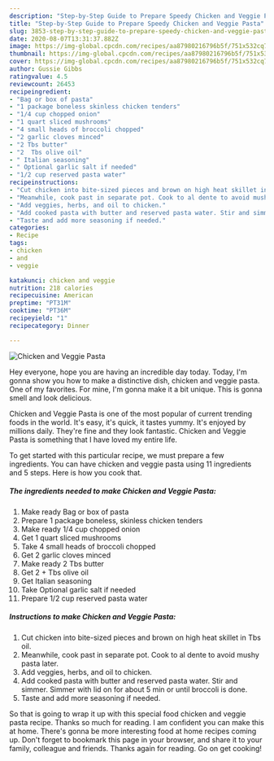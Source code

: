 ```yaml
---
description: "Step-by-Step Guide to Prepare Speedy Chicken and Veggie Pasta"
title: "Step-by-Step Guide to Prepare Speedy Chicken and Veggie Pasta"
slug: 3853-step-by-step-guide-to-prepare-speedy-chicken-and-veggie-pasta
date: 2020-08-07T13:31:37.882Z
image: https://img-global.cpcdn.com/recipes/aa87980216796b5f/751x532cq70/chicken-and-veggie-pasta-recipe-main-photo.jpg
thumbnail: https://img-global.cpcdn.com/recipes/aa87980216796b5f/751x532cq70/chicken-and-veggie-pasta-recipe-main-photo.jpg
cover: https://img-global.cpcdn.com/recipes/aa87980216796b5f/751x532cq70/chicken-and-veggie-pasta-recipe-main-photo.jpg
author: Gussie Gibbs
ratingvalue: 4.5
reviewcount: 26453
recipeingredient:
- "Bag or box of pasta"
- "1 package boneless skinless chicken tenders"
- "1/4 cup chopped onion"
- "1 quart sliced mushrooms"
- "4 small heads of broccoli chopped"
- "2 garlic cloves minced"
- "2 Tbs butter"
- "2  Tbs olive oil"
- " Italian seasoning"
- " Optional garlic salt if needed"
- "1/2 cup reserved pasta water"
recipeinstructions:
- "Cut chicken into bite-sized pieces and brown on high heat skillet in Tbs oil."
- "Meanwhile, cook past in separate pot. Cook to al dente to avoid mushy pasta later."
- "Add veggies, herbs, and oil to chicken."
- "Add cooked pasta with butter and reserved pasta water. Stir and simmer. Simmer with lid on for about 5 min or until broccoli is done."
- "Taste and add more seasoning if needed."
categories:
- Recipe
tags:
- chicken
- and
- veggie

katakunci: chicken and veggie 
nutrition: 218 calories
recipecuisine: American
preptime: "PT31M"
cooktime: "PT36M"
recipeyield: "1"
recipecategory: Dinner

---
```



![Chicken and Veggie Pasta](https://img-global.cpcdn.com/recipes/aa87980216796b5f/751x532cq70/chicken-and-veggie-pasta-recipe-main-photo.jpg)

Hey everyone, hope you are having an incredible day today. Today, I'm gonna show you how to make a distinctive dish, chicken and veggie pasta. One of my favorites. For mine, I'm gonna make it a bit unique. This is gonna smell and look delicious.



Chicken and Veggie Pasta is one of the most popular of current trending foods in the world. It's easy, it's quick, it tastes yummy. It's enjoyed by millions daily. They're fine and they look fantastic. Chicken and Veggie Pasta is something that I have loved my entire life.


To get started with this particular recipe, we must prepare a few ingredients. You can have chicken and veggie pasta using 11 ingredients and 5 steps. Here is how you cook that.

<!--inarticleads1-->

##### The ingredients needed to make Chicken and Veggie Pasta:

1. Make ready Bag or box of pasta
1. Prepare 1 package boneless, skinless chicken tenders
1. Make ready 1/4 cup chopped onion
1. Get 1 quart sliced mushrooms
1. Take 4 small heads of broccoli chopped
1. Get 2 garlic cloves minced
1. Make ready 2 Tbs butter
1. Get 2 + Tbs olive oil
1. Get  Italian seasoning
1. Take  Optional garlic salt if needed
1. Prepare 1/2 cup reserved pasta water




<!--inarticleads2-->

##### Instructions to make Chicken and Veggie Pasta:

1. Cut chicken into bite-sized pieces and brown on high heat skillet in Tbs oil.
1. Meanwhile, cook past in separate pot. Cook to al dente to avoid mushy pasta later.
1. Add veggies, herbs, and oil to chicken.
1. Add cooked pasta with butter and reserved pasta water. Stir and simmer. Simmer with lid on for about 5 min or until broccoli is done.
1. Taste and add more seasoning if needed.




So that is going to wrap it up with this special food chicken and veggie pasta recipe. Thanks so much for reading. I am confident you can make this at home. There's gonna be more interesting food at home recipes coming up. Don't forget to bookmark this page in your browser, and share it to your family, colleague and friends. Thanks again for reading. Go on get cooking!
